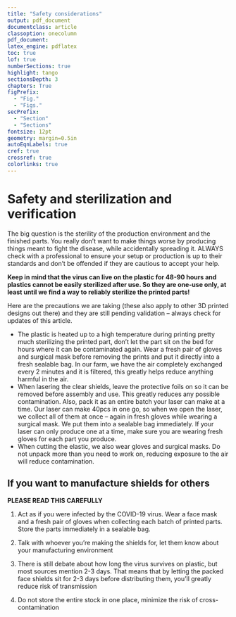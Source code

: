 ```yaml
---
title: "Safety considerations"
output: pdf_document
documentclass: article
classoption: onecolumn
pdf_document:
latex_engine: pdflatex
toc: true
lof: true
numberSections: true
highlight: tango
sectionsDepth: 3
chapters: True
figPrefix:
  - "Fig."
  - "Figs."
secPrefix:
  - "Section"
  - "Sections"
fontsize: 12pt
geometry: margin=0.5in
autoEqnLabels: true
cref: true
crossref: true
colorlinks: true
---
```


# Safety and sterilization and verification
The big question is the sterility of the production environment and the finished parts. You really don’t want to make things worse by producing things meant to fight the disease, while accidentally spreading it. ALWAYS check with a professional to ensure your setup or production is up to their standards and don’t be offended if they are cautious to accept your help. 

**Keep in mind that the virus can live on the plastic for 48-90 hours and plastics cannot be easily sterilized after use. So they are one-use only, at least until we find a way to reliably sterilize the printed parts!**

Here are the precautions we are taking (these also apply to other 3D printed designs out there) and they are still pending validation – always check for updates of this article.

- The plastic is heated up to a high temperature during printing pretty much sterilizing the printed part, don’t let the part sit on the bed for hours where it can be contaminated again. Wear a fresh pair of gloves and surgical mask before removing the prints and put it directly into a fresh sealable bag. In our farm, we have the air completely exchanged every 2 minutes and it is filtered, this greatly helps reduce anything harmful in the air.
- When lasering the clear shields, leave the protective foils on so it can be removed before assembly and use. This greatly reduces any possible contamination. Also, pack it as an entire batch your laser can make at a time. Our laser can make 40pcs in one go, so when we open the laser, we collect all of them at once – again in fresh gloves while wearing a surgical mask. We put them into a sealable bag immediately. If your laser can only produce one at a time, make sure you are wearing fresh gloves for each part you produce.
- When cutting the elastic, we also wear gloves and surgical masks. Do not unpack more than you need to work on, reducing exposure to the air will reduce contamination.


## If you want to manufacture shields for others

**PLEASE READ THIS CAREFULLY**

1. Act as if you were infected by the COVID-19 virus. Wear a face mask and a fresh pair of gloves when collecting each batch of printed parts. Store the parts immediately in a sealable bag.

2. Talk with whoever you’re making the shields for, let them know about your manufacturing environment

3. There is still debate about how long the virus survives on plastic, but most sources mention 2-3 days. That means that by letting the packed face shields sit for 2-3 days before distributing them, you’ll greatly reduce risk of transmission

4. Do not store the entire stock in one place, minimize the risk of cross-contamination